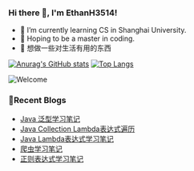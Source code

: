### Hi there 👋, I'm EthanH3514!

- 🌱 I’m currently learning CS in Shanghai University.
- 🎈 Hoping to be a master in coding.
- 🧐 想做一些对生活有用的东西

[![Anurag's GitHub stats](https://github-readme-stats.vercel.app/api?username=EthanH3514&show_icons=true&theme=tokyonight)](https://github.com/anuraghazra/github-readme-stats)
[![Top Langs](https://github-readme-stats.vercel.app/api/top-langs/?username=EthanH3514&layout=compact)](https://github.com/anuraghazra/github-readme-stats)

![Welcome](https://www.ipip5.com/ipimg)

### **📝Recent Blogs**
<!-- BLOG-POST-LIST:START -->
- [Java 泛型学习笔记](https://ethanh3514.github.io/2024/03/12/Java-%E6%B3%9B%E5%9E%8B%E5%AD%A6%E4%B9%A0%E7%AC%94%E8%AE%B0/)
- [Java Collection Lambda表达式遍历](https://ethanh3514.github.io/2024/03/11/Java-Collection-Lambda%E8%A1%A8%E8%BE%BE%E5%BC%8F%E9%81%8D%E5%8E%86/)
- [Java Lambda表达式学习笔记](https://ethanh3514.github.io/2024/03/11/Java-Lambda%E8%A1%A8%E8%BE%BE%E5%BC%8F%E5%AD%A6%E4%B9%A0%E7%AC%94%E8%AE%B0/)
- [爬虫学习笔记](https://ethanh3514.github.io/2024/03/10/%E7%88%AC%E8%99%AB%E5%AD%A6%E4%B9%A0%E7%AC%94%E8%AE%B0/)
- [正则表达式学习笔记](https://ethanh3514.github.io/2024/03/10/%E6%AD%A3%E5%88%99%E8%A1%A8%E8%BE%BE%E5%BC%8F%E5%AD%A6%E4%B9%A0%E7%AC%94%E8%AE%B0/)
<!-- BLOG-POST-LIST:END -->
